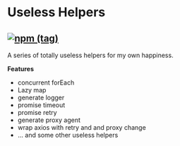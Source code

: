 Useless Helpers
==================

[![npm (tag)](https://img.shields.io/npm/v/useless-helpers)](https://www.npmjs.com/package/useless-helpers)
-----

A series of totally useless helpers for my own happiness.

**Features**

 - concurrent forEach
 - Lazy map
 - generate logger
 - promise timeout
 - promise retry
 - generate proxy agent
 - wrap axios with retry and and proxy change
 - ... and some other useless helpers
